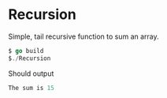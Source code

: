 # Recursion

Simple, tail recursive function to sum an array.

```go
$ go build
$./Recursion
 ```

 Should output

 ```go
 The sum is 15
 ```